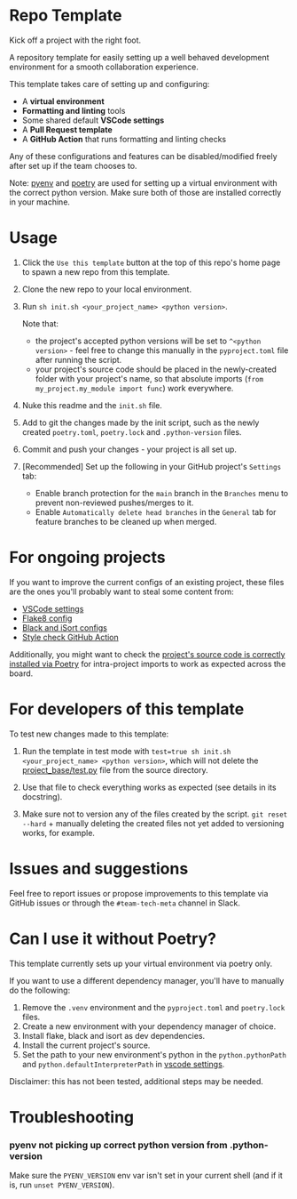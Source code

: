# Repo Template

Kick off a project with the right foot.

A repository template for easily setting up a well behaved development environment for a smooth
collaboration experience.

This template takes care of setting up and configuring:

- A **virtual environment**
- **Formatting and linting** tools
- Some shared default **VSCode settings**
- A **Pull Request template**
- A **GitHub Action** that runs formatting and linting checks

Any of these configurations and features can be disabled/modified freely after set up if the team
chooses to.

Note: [pyenv](https://github.com/pyenv/pyenv#installation) and
[poetry](https://python-poetry.org/docs/#installation) are used for setting up a virtual environment
with the correct python version. Make sure both of those are installed correctly in your machine.

# Usage

1. Click the `Use this template` button at the top of this repo's home page to spawn a new repo
   from this template.

2. Clone the new repo to your local environment.

3. Run `sh init.sh <your_project_name> <python version>`.

   Note that:

   - the project's accepted python versions will be set to `^<python version>` - feel free
     to change this manually in the `pyproject.toml` file after running the script.
   - your project's source code should be placed in the newly-created folder with your project's
     name, so that absolute imports (`from my_project.my_module import func`) work everywhere.

4. Nuke this readme and the `init.sh` file.

5. Add to git the changes made by the init script, such as the newly created `poetry.toml`,
   `poetry.lock` and `.python-version` files.

6. Commit and push your changes - your project is all set up.

7. [Recommended] Set up the following in your GitHub project's `Settings` tab:
   - Enable branch protection for the `main` branch in the `Branches` menu to prevent non-reviewed
     pushes/merges to it.
   - Enable `Automatically delete head branches` in the `General` tab for feature branches to be
     cleaned up when merged.

# For ongoing projects

If you want to improve the current configs of an existing project, these files are the ones you'll
probably want to steal some content from:

- [VSCode settings](.vscode/settings.json)
- [Flake8 config](.flake8)
- [Black and iSort configs](pyproject.toml)
- [Style check GitHub Action](.github/workflows/style-checks.yaml)

Additionally, you might want to check the
[project's source code is correctly installed via Poetry](https://stackoverflow.com/questions/66586856/how-can-i-make-my-project-available-in-the-poetry-environment)
for intra-project imports to work as expected across the board.

# For developers of this template

To test new changes made to this template:

1. Run the template in test mode with `test=true sh init.sh <your_project_name> <python version>`,
   which will not delete the [project_base/test.py](project_base/test.py) file from the source
   directory.

2. Use that file to check everything works as expected (see details in its docstring).

3. Make sure not to version any of the files created by the script. `git reset --hard` + manually
   deleting the created files not yet added to versioning works, for example.

# Issues and suggestions

Feel free to report issues or propose improvements to this template via GitHub issues or through the
`#team-tech-meta` channel in Slack.

# Can I use it without Poetry?

This template currently sets up your virtual environment via poetry only.

If you want to use a different dependency manager, you'll have to manually do the following:

1. Remove the `.venv` environment and the `pyproject.toml` and `poetry.lock` files.
2. Create a new environment with your dependency manager of choice.
3. Install flake, black and isort as dev dependencies.
4. Install the current project's source.
5. Set the path to your new environment's python in the `python.pythonPath` and
   `python.defaultInterpreterPath` in [vscode settings](.vscode/settings.json).

Disclaimer: this has not been tested, additional steps may be needed.

# Troubleshooting

### pyenv not picking up correct python version from .python-version

Make sure the `PYENV_VERSION` env var isn't set in your current shell
(and if it is, run `unset PYENV_VERSION`).

